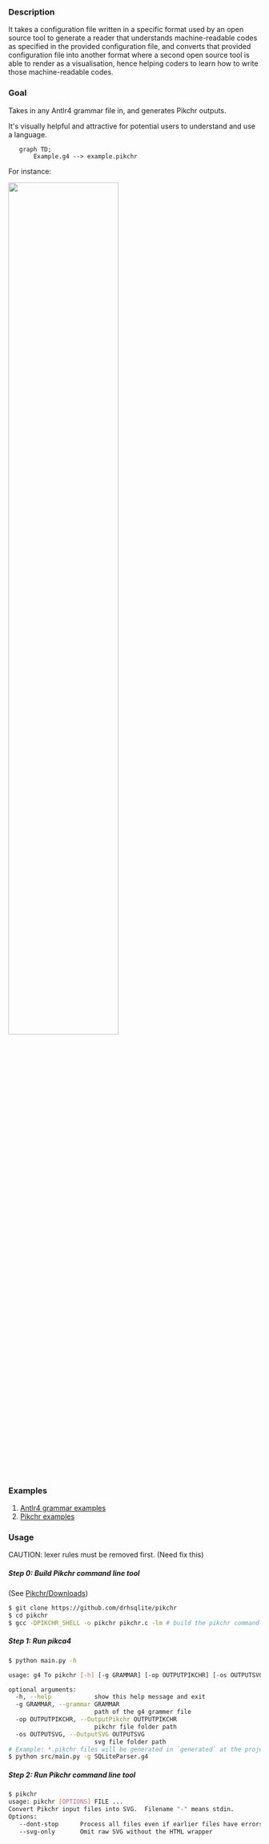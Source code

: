 ### Description

It takes a configuration file written in a specific format used by an open source tool to generate a reader that understands machine-readable codes as specified in the provided configuration file, and converts that provided configuration file into another format where a second open source tool is able to render as a visualisation, hence helping coders to learn how to write those machine-readable codes.

### Goal

Takes in any Antlr4 grammar file in, and generates Pikchr outputs.

It's visually helpful and attractive for potential users to understand and use a language.

```mermaid
   graph TD;
       Example.g4 --> example.pikchr
```

For instance:

<img src="/uploads/33706e4a49b4a6ea1961e7a1cd4d18de/Screen_Shot_2022-01-16_at_23.01.05.png" width="66%" height="66%">

### Examples

1. [Antlr4 grammar examples](https://github.com/antlr/grammars-v4)
1. [Pikchr examples](https://pikchr.org/home/doc/trunk/doc/examples.md)

### Usage

CAUTION: lexer rules must be removed first. (Need fix this)

##### Step 0: Build Pikchr command line tool

(See [Pikchr/Downloads](https://pikchr.org/home/doc/trunk/doc/download.md))

```bash
$ git clone https://github.com/drhsqlite/pikchr
$ cd pikchr
$ gcc -DPIKCHR_SHELL -o pikchr pikchr.c -lm # build the pikchr command-line tool
```

##### Step 1: Run pikca4

```bash
$ python main.py -h

usage: g4 To pikchr [-h] [-g GRAMMAR] [-op OUTPUTPIKCHR] [-os OUTPUTSVG]

optional arguments:
  -h, --help            show this help message and exit
  -g GRAMMAR, --grammar GRAMMAR
                        path of the g4 grammer file
  -op OUTPUTPIKCHR, --OutputPikchr OUTPUTPIKCHR
                        pikchr file folder path
  -os OUTPUTSVG, --OutputSVG OUTPUTSVG
                        svg file folder path
# Example: *.pikchr files will be generated in `generated` at the project root dir
$ python src/main.py -g SQLiteParser.g4
```

##### Step 2: Run Pikchr command line tool

```bash
$ pikchr
usage: pikchr [OPTIONS] FILE ...
Convert Pikchr input files into SVG.  Filename "-" means stdin.
Options:
   --dont-stop      Process all files even if earlier files have errors
   --svg-only       Omit raw SVG without the HTML wrapper
```
